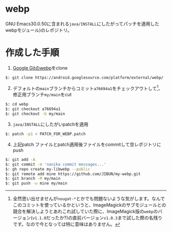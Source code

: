 # webp
GNU Emacs30.0.50に含まれる`java/INSTALL`にしたがってパッチを適用したwebpモジュール)のレポジトリ。

# 作成した手順
1. [Google Gitのwebp](https://android.googlesource.com/platform/external/webp/)をclone


```bash
$: git clone https://android.googlesource.com/platform/external/webp/
```

2. デフォルトの`main`ブランチからコミット`a76694a1`をチェックアウトして[^1]、修正用ブランチ`my/main`をcut

```bash
$: cd webp
$: git checkout a76694a1
$: git checkout -b my/main
```

3. `java/INSTALL`にしたがいpatchを適用

```bash
$: patch -p1 < PATCH_FOR_WEBP.patch
```

4. 上記patch ファイルとpatch適用後ファイルをcommitして空レポジトリにpush

```bash
$: git add -A
$: git commit -m 'nanika commit messages...'
$: gh repo create my-libwebp --public
$: git remote add mine https://github.com/JIBUN/my-webp.git
$: git branch -M my/main
$: git push -u mine my/main
```
[^1]: 全然思い出せませんが`nougat-*`とかでも問題ないような気がします。なんでこのコミットを使っているかというと、ImageMagickのサブモジュールとの競合を解決しようとあれこれ試していた際に、ImageMagick版の`webp`のバージョン(`v1.1.0`だったか?)の直前バージョン`v1.0.3`まで試した際の名残りです。なので今となっては特に意味はありません。
